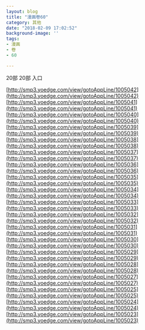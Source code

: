 ```yaml
---
layout: blog
title: "漫画卷60"
category: 其他
date: "2018-02-09 17:02:52"
background-image: ''
tags:
- 漫画
- 卷
- 60

---
```

20部
20部
入口

[http://smp3.yoedge.com/view/gotoAppLine/1005042](http://smp3.yoedge.com/view/gotoAppLine/1005042)
[http://smp3.yoedge.com/view/gotoAppLine/1005041](http://smp3.yoedge.com/view/gotoAppLine/1005041)
[http://smp3.yoedge.com/view/gotoAppLine/1005040](http://smp3.yoedge.com/view/gotoAppLine/1005040)
[http://smp3.yoedge.com/view/gotoAppLine/1005039](http://smp3.yoedge.com/view/gotoAppLine/1005039)
[http://smp3.yoedge.com/view/gotoAppLine/1005038](http://smp3.yoedge.com/view/gotoAppLine/1005038)
[http://smp3.yoedge.com/view/gotoAppLine/1005037](http://smp3.yoedge.com/view/gotoAppLine/1005037)
[http://smp3.yoedge.com/view/gotoAppLine/1005036](http://smp3.yoedge.com/view/gotoAppLine/1005036)
[http://smp3.yoedge.com/view/gotoAppLine/1005035](http://smp3.yoedge.com/view/gotoAppLine/1005035)
[http://smp3.yoedge.com/view/gotoAppLine/1005034](http://smp3.yoedge.com/view/gotoAppLine/1005034)
[http://smp3.yoedge.com/view/gotoAppLine/1005033](http://smp3.yoedge.com/view/gotoAppLine/1005033)
[http://smp3.yoedge.com/view/gotoAppLine/1005032](http://smp3.yoedge.com/view/gotoAppLine/1005032)
[http://smp3.yoedge.com/view/gotoAppLine/1005031](http://smp3.yoedge.com/view/gotoAppLine/1005031)
[http://smp3.yoedge.com/view/gotoAppLine/1005030](http://smp3.yoedge.com/view/gotoAppLine/1005030)
[http://smp3.yoedge.com/view/gotoAppLine/1005029](http://smp3.yoedge.com/view/gotoAppLine/1005029)
[http://smp3.yoedge.com/view/gotoAppLine/1005028](http://smp3.yoedge.com/view/gotoAppLine/1005028)
[http://smp3.yoedge.com/view/gotoAppLine/1005027](http://smp3.yoedge.com/view/gotoAppLine/1005027)
[http://smp3.yoedge.com/view/gotoAppLine/1005025](http://smp3.yoedge.com/view/gotoAppLine/1005025)
[http://smp3.yoedge.com/view/gotoAppLine/1005024](http://smp3.yoedge.com/view/gotoAppLine/1005024)
[http://smp3.yoedge.com/view/gotoAppLine/1005023](http://smp3.yoedge.com/view/gotoAppLine/1005023)

        
